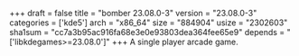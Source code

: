 +++
draft = false
title = "bomber 23.08.0-3"
version = "23.08.0-3"
categories = ['kde5']
arch = "x86_64"
size = "884904"
usize = "2302603"
sha1sum = "cc7a3b95ac916fa68e3e0e93803dea364fee65e9"
depends = "['libkdegames>=23.08.0']"
+++
A single player arcade game.